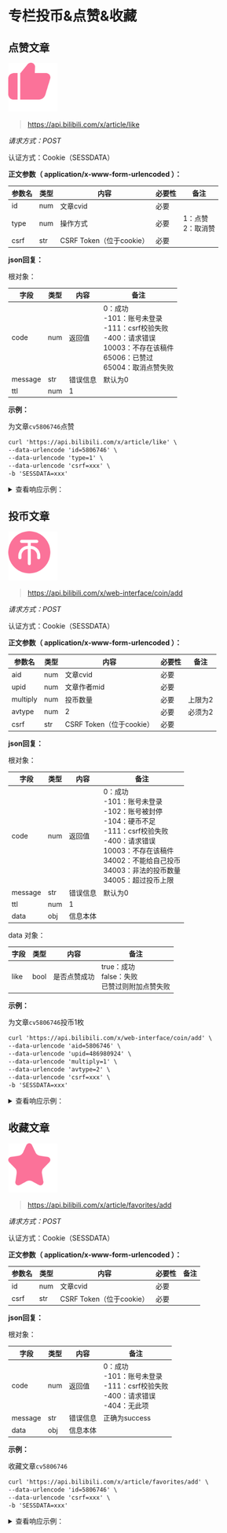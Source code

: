 # 专栏投币&点赞&收藏

## 点赞文章

<img src="../../assets/img/like.svg" width="100" height="100"/>

> https://api.bilibili.com/x/article/like

*请求方式：POST*

认证方式：Cookie（SESSDATA）

**正文参数（ application/x-www-form-urlencoded ）：**

| 参数名 | 类型 | 内容                | 必要性 | 备注                   |
| ------ | ---- | ------------------- | ------ | ---------------------- |
| id     | num  | 文章cvid            | 必要   |                        |
| type   | num  | 操作方式            | 必要   | 1：点赞<br />2：取消赞 |
| csrf   | str  | CSRF Token（位于cookie） | 必要   |                        |

**json回复：**

根对象：

| 字段    | 类型 | 内容     | 备注                                                         |
| ------- | ---- | -------- | ------------------------------------------------------------ |
| code    | num  | 返回值   | 0：成功 <br />-101：账号未登录<br />-111：csrf校验失败<br />-400：请求错误<br />10003：不存在该稿件<br />65006：已赞过<br />65004：取消点赞失败 |
| message | str  | 错误信息 | 默认为0                                                      |
| ttl     | num  | 1        |                                                              |

**示例：**

为文章`cv5806746`点赞

```shell
curl 'https://api.bilibili.com/x/article/like' \
--data-urlencode 'id=5806746' \
--data-urlencode 'type=1' \
--data-urlencode 'csrf=xxx' \
-b 'SESSDATA=xxx'
```

<details>
<summary>查看响应示例：</summary>

```json
{
    "code": 0,
    "message": "0",
    "ttl": 1
}
```

</details>

## 投币文章

<img src="../../assets/img/coin.svg" width="100" height="100"/>

> https://api.bilibili.com/x/web-interface/coin/add

*请求方式：POST*

认证方式：Cookie（SESSDATA）

**正文参数（ application/x-www-form-urlencoded ）：**

| 参数名   | 类型 | 内容                | 必要性 | 备注    |
| -------- | ---- | ------------------- | ------ | ------- |
| aid      | num  | 文章cvid            | 必要   |         |
| upid     | num  | 文章作者mid         | 必要   |         |
| multiply | num  | 投币数量            | 必要   | 上限为2 |
| avtype | num | 2 | 必要 | 必须为2 |
| csrf     | str  | CSRF Token（位于cookie） | 必要   |         |

**json回复：**

根对象：

| 字段    | 类型 | 内容     | 备注                                                         |
| ------- | ---- | -------- | ------------------------------------------------------------ |
| code    | num  | 返回值   | 0：成功<br />-101：账号未登录<br />-102：账号被封停<br />-104：硬币不足<br />-111：csrf校验失败<br />-400：请求错误<br />10003：不存在该稿件<br />34002：不能给自己投币<br />34003：非法的投币数量<br />34005：超过投币上限 |
| message | str  | 错误信息 | 默认为0                                                      |
| ttl     | num  | 1        |                                                              |
| data    | obj  | 信息本体 |                                                              |

data 对象：

| 字段 | 类型 | 内容         | 备注                                                  |
| ---- | ---- | ------------ | ----------------------------------------------------- |
| like | bool | 是否点赞成功 | true：成功<br />false：失败<br />已赞过则附加点赞失败 |

**示例：**

为文章`cv5806746`投币1枚

```shell
curl 'https://api.bilibili.com/x/web-interface/coin/add' \
--data-urlencode 'aid=5806746' \
--data-urlencode 'upid=486980924' \
--data-urlencode 'multiply=1' \
--data-urlencode 'avtype=2' \
--data-urlencode 'csrf=xxx' \
-b 'SESSDATA=xxx'
```

<details>
<summary>查看响应示例：</summary>

```json
{
    "code": 0,
    "message": "0",
    "ttl": 1,
    "data": {
        "like": false
    }
}
```

</details>

## 收藏文章

<img src="../../assets/img/fav.svg" width="100" height="100"/>

>https://api.bilibili.com/x/article/favorites/add

*请求方式：POST*

认证方式：Cookie（SESSDATA）

**正文参数（ application/x-www-form-urlencoded ）：**

| 参数名 | 类型 | 内容                | 必要性 | 备注 |
| ------ | ---- | ------------------- | ------ | ---- |
| id     | num  | 文章cvid            | 必要   |      |
| csrf   | str  | CSRF Token（位于cookie） | 必要   |      |

**json回复：**

根对象：

| 字段    | 类型 | 内容     | 备注                                                         |
| ------- | ---- | -------- | ------------------------------------------------------------ |
| code    | num  | 返回值   | 0：成功<br />-101：账号未登录<br />-111：csrf校验失败<br />-400：请求错误<br />-404：无此项 |
| message | str  | 错误信息 | 正确为success                                                |
| data    | obj  | 信息本体 |                                                              |

**示例：**

收藏文章`cv5806746`

```shell
curl 'https://api.bilibili.com/x/article/favorites/add' \
--data-urlencode 'id=5806746' \
--data-urlencode 'csrf=xxx' \
-b 'SESSDATA=xxx'
```

<details>
<summary>查看响应示例：</summary>

```json
{
    "code": 0,
    "message": "0",
    "ttl": 1
}
```

</details>
